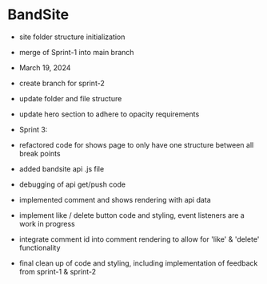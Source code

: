 # BandSite

- site folder structure initialization
- merge of Sprint-1 into main branch

- March 19, 2024
- create branch for sprint-2
- update folder and file structure
- update hero section to adhere to opacity requirements

- Sprint 3:
- refactored code for shows page to only have one structure between all break points
- added bandsite api .js file
- debugging of api get/push code
- implemented comment and shows rendering with api data
- implement like / delete button code and styling, event listeners are a work in progress
- integrate comment id into comment rendering to allow for 'like' & 'delete' functionality
- final clean up of code and styling, including implementation of feedback from sprint-1 & sprint-2
